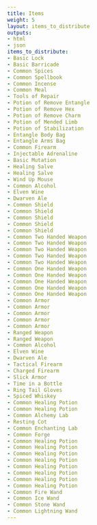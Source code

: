 ```yaml
---
title: Items
weight: 5
layout: items_to_distribute
outputs:
- html
- json
items_to_distribute: 
- Basic Lock
- Basic Barricade
- Common Spices
- Common Spellbook
- Common Incense
- Common Meal
- Tools of Repair
- Potion of Remove Entangle
- Potion of Remove Hex
- Potion of Remove Charm
- Potion of Mended Limb
- Potion of Stabilization
- Entangle Body Bag
- Entangle Arms Bag
- Common Firearm
- Injectable Adrenaline
- Basic Mutation
- Healing Salve
- Healing Salve
- Wind Up Mouse
- Common Alcohol
- Elven Wine
- Dwarven Ale
- Common Shield
- Common Shield
- Common Shield
- Common Shield
- Common Shield
- Common Two Handed Weapon
- Common Two Handed Weapon
- Common Two Handed Weapon
- Common Two Handed Weapon
- Common Two Handed Weapon
- Common One Handed Weapon
- Common One Handed Weapon
- Common One Handed Weapon
- Common One Handed Weapon
- Common One Handed Weapon
- Common Armor
- Common Armor
- Common Armor
- Common Armor
- Common Armor
- Ranged Weapon
- Ranged Weapon
- Common Alcohol
- Elven Wine
- Dwarven Ale
- Tactical Firearm
- Charged Firearm
- Slick Armor
- Time in a Bottle
- Ring Tail Gloves
- Spiced Whiskey
- Common Healing Potion
- Common Healing Potion
- Common Alchemy Lab
- Resting Cot
- Common Enchanting Lab
- Common Forge
- Common Healing Potion
- Common Healing Potion
- Common Healing Potion
- Common Healing Potion
- Common Healing Potion
- Common Healing Potion
- Common Healing Potion
- Common Healing Potion
- Common Fire Wand
- Common Ice Wand
- Common Stone Wand
- Common Lightning Wand
---
```

